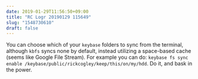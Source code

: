 ```yaml
---
date: 2019-01-29T11:56:50+09:00
title: "RC Logr 20190129 115649"
slug: "1548730610"
draft: false
---
```


You can choose which of your `keybase` folders to sync from the terminal, although `kbfs` syncs none by default, instead utilizing a space-based cache (seems like Google File Stream). For example you can do: `keybase fs sync enable /keybase/public/rickcogley/keep/this/on/my/hdd`. Do it, and bask in the power.

